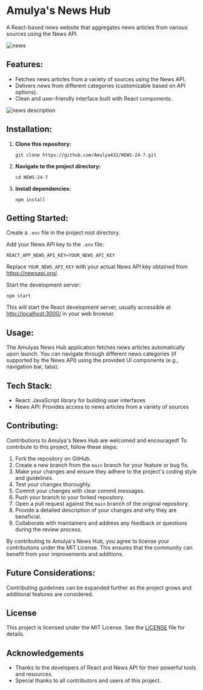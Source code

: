 <!DOCTYPE html>
<html lang="en">
<head>
  <meta charset="UTF-8">
  <meta name="viewport" content="width=device-width, initial-scale=1.0">
  
</head>
<body>

  <h1>Amulya's News Hub</h1>

  <p>A React-based news website that aggregates news articles from various sources using the News API.</p>

  <img src="https://github.com/user-attachments/assets/7852e8db-53f2-4641-b34e-16a1e28dfc86" alt="news" style="max-width: 100%; height: auto;">

  <h2>Features:</h2>
  <ul>
    <li>Fetches news articles from a variety of sources using the News API.</li>
    <li>Delivers news from different categories (customizable based on API options).</li>
    <li>Clean and user-friendly interface built with React components.</li>
  </ul>

  <img src="https://github.com/user-attachments/assets/d8f665a8-851a-4d0f-912b-06f8f97708cc" alt="news description" style="max-width: 100%; height: auto;">

  <h2>Installation:</h2>
  <ol>
    <li><strong>Clone this repository:</strong></li>
    <pre><code>git clone https://github.com/Amulya432/NEWS-24-7.git</code></pre>
    <li><strong>Navigate to the project directory:</strong></li>
    <pre><code>cd NEWS-24-7</code></pre>
    <li><strong>Install dependencies:</strong></li>
    <pre><code>npm install</code></pre>
  </ol>

  <h2>Getting Started:</h2>
  <p>Create a <code>.env</code> file in the project root directory.</p>
  <p>Add your News API key to the <code>.env</code> file:</p>
  <pre><code>REACT_APP_NEWS_API_KEY=YOUR_NEWS_API_KEY</code></pre>
  <p>Replace <code>YOUR_NEWS_API_KEY</code> with your actual News API key obtained from <a href="https://newsapi.org/">https://newsapi.org/</a>.</p>
  <p>Start the development server:</p>
  <pre><code>npm start</code></pre>
  <p>This will start the React development server, usually accessible at <a href="http://localhost:3000/">http://localhost:3000/</a> in your web browser.</p>

  <h2>Usage:</h2>
  <p>The Amulyas News Hub application fetches news articles automatically upon launch. You can navigate through different news categories (if supported by the News API) using the provided UI components (e.g., navigation bar, tabs).</p>

  <h2>Tech Stack:</h2>
  <ul>
    <li>React: JavaScript library for building user interfaces</li>
    <li>News API: Provides access to news articles from a variety of sources</li>
    <!-- <li>(Optional) Additional libraries for UI components, routing, etc. (can be specified here)</li> -->
  </ul>

  <h2>Contributing:</h2>
  <p>Contributions to Amulya's News Hub are welcomed and encouraged! To contribute to this project, follow these steps:</p>

  <ol>
    <li>Fork the repository on GitHub.</li>
    <li>Create a new branch from the <code>main</code> branch for your feature or bug fix.</li>
    <li>Make your changes and ensure they adhere to the project's coding style and guidelines.</li>
    <li>Test your changes thoroughly.</li>
    <li>Commit your changes with clear commit messages.</li>
    <li>Push your branch to your forked repository.</li>
    <li>Open a pull request against the <code>main</code> branch of the original repository.</li>
    <li>Provide a detailed description of your changes and why they are beneficial.</li>
    <li>Collaborate with maintainers and address any feedback or questions during the review process.</li>
  </ol>

  <p>By contributing to Amulya's News Hub, you agree to license your contributions under the MIT License. This ensures that the community can benefit from your improvements and additions.</p>

  <h2>Future Considerations:</h2>
  <p>Contributing guidelines can be expanded further as the project grows and additional features are considered.</p>

  <h2>License</h2>
  <p>This project is licensed under the MIT License. See the <a href="LICENSE">LICENSE</a> file for details.</p>

  <h2>Acknowledgements</h2>
  <ul>
    <li>Thanks to the developers of React and News API for their powerful tools and resources.</li>
    <li>Special thanks to all contributors and users of this project.</li>
  </ul>

</body>
</html>
